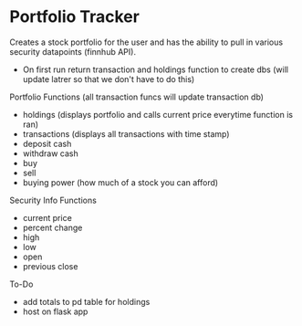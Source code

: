 # Portfolio Tracker

Creates a stock portfolio for the user and has the ability to pull in various security datapoints (finnhub API).
- On first run return transaction and holdings function to create dbs (will update latrer so that we don't have to do this)

Portfolio Functions (all transaction funcs will update transaction db)
- holdings (displays portfolio and calls current price everytime function is ran)
- transactions (displays all transactions with time stamp)
- deposit cash
- withdraw cash
- buy
- sell
- buying power (how much of a stock you can afford)

Security Info Functions
- current price
- percent change
- high
- low
- open
- previous close

To-Do
- add totals to pd table for holdings
- host on flask app
